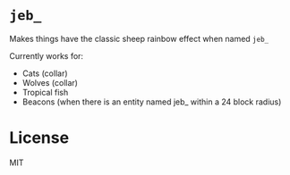 # `jeb_`
Makes things have the classic sheep rainbow effect when named `jeb_`

Currently works for:
- Cats (collar)
- Wolves (collar)
- Tropical fish
- Beacons (when there is an entity named jeb_ within a 24 block radius)

# License
MIT
